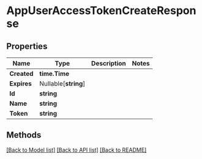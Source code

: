 # AppUserAccessTokenCreateResponse

## Properties

Name | Type | Description | Notes
------------ | ------------- | ------------- | -------------
**Created** | **time.Time** |  | 
**Expires** | Nullable[**string**] |  | 
**Id** | **string** |  | 
**Name** | **string** |  | 
**Token** | **string** |  | 

## Methods


[[Back to Model list]](../README.md#documentation-for-models) [[Back to API list]](../README.md#documentation-for-api-endpoints) [[Back to README]](../README.md)


